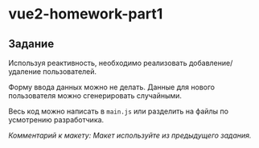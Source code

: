 # vue2-homework-part1

## Задание

Используя реактивность, необходимо реализовать добавление/удаление пользователей.

Форму ввода данных можно не делать. Данные для нового пользователя можно сгенерировать случайными.

Весь код можно написать в `main.js` или разделить на файлы по усмотрению разработчика.

*Комментарий к макету: Макет используйте из предыдущего задания.*
